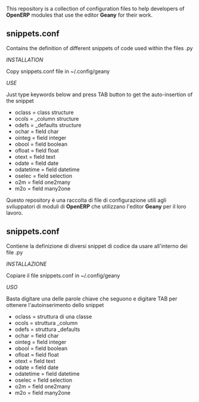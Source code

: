 This repository is a collection of configuration files to help developers of **OpenERP** modules that use the editor **Geany** for their work.

## snippets.conf

Contains the definition of different snippets of code used within the files .py

*INSTALLATION*

Copy snippets.conf file in ~/.config/geany

*USE*

Just type keywords below and press TAB button to get the auto-insertion of the snippet

* oclass = class structure
* ocols = _column structure
* odefs = _defaults structure
* ochar = field char
* ointeg = field integer
* obool = field boolean
* ofloat = field float
* otext = field text
* odate = field date
* odatetime = field datetime
* oselec = field selection
* o2m = field one2many
* m2o = field many2one

Questo repository è una raccolta di file di configurazione utili agli sviluppatori di moduli di **OpenERP** che utilizzano l'editor **Geany** per il loro lavoro.

## snippets.conf

Contiene la definizione di diversi snippet di codice da usare all'interno dei file .py

*INSTALLAZIONE*

Copiare il file snippets.conf in ~/.config/geany

*USO*

Basta digitare una delle parole chiave che seguono e digitare TAB per ottenere l'autoinserimento dello snippet

* oclass = struttura di una classe
* ocols = struttura _column
* odefs = struttura _defaults
* ochar = field char
* ointeg = field integer
* obool = field boolean
* ofloat = field float
* otext = field text
* odate = field date
* odatetime = field datetime
* oselec = field selection
* o2m = field one2many
* m2o = field many2one
